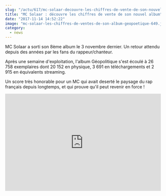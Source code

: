 ```yaml
--- 
slug: "/actu/617/mc-solaar-decouvre-les-chiffres-de-vente-de-son-nouvel-album"
title: "MC Solaar : découvre les chiffres de vente de son nouvel album"
date: "2017-11-14 14:52:22"
image: "mc-solaar-les-chiffres-de-ventes-de-son-album-geopoetique-649.jpg"
category:
  - news
---
```

<p>MC Solaar a sorti son 8ème album le 3 novembre dernier. Un retour attendu depuis des années par les fans du rappeur/chanteur.</p>

<p>Après une semaine d'exploitation, l'album Géopolitique s'est écoulé à 26 758 exemplaires dont 20 152 en physique, 3 691 en téléchargements et 2 915 en équivalents streaming.</p>

<p>Un score très honorable pour un MC qui avait deserté le paysage du rap français depuis longtemps, et qui prouve qu'il peut revenir en force !</p>

<iframe width="100%" height="315" src="https://www.youtube.com/embed/wyMPLotr224" frameborder="0" allowfullscreen></iframe>